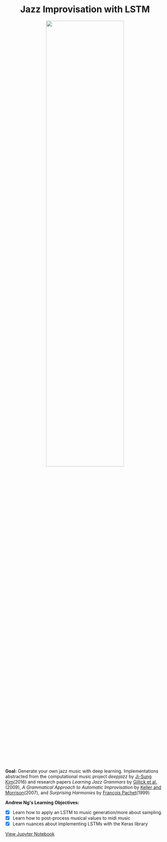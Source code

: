 <h1 align="center">Jazz Improvisation with LSTM</h1> 

<p align="center">
<img src="https://ucarecdn.com/c980adb1-7431-45bf-9711-44c5e683d111/" width="70%" height="60%" >
</p>

<b>Goal:</b> Generate your own jazz music with deep learning. Implementations abstracted from the computational music project <i>deepjazz</i> by [Ji-Sung Kim](https://github.com/jisungk/deepjazz)(2016) and research papers <i>Learning Jazz Grammars</i> by [Gillick et al.](http://ai.stanford.edu/~kdtang/papers/smc09-jazzgrammar.pdf)(2009), <i>A Grammatical Approach to
Automatic Improvisation</i> by [Keller and Morrison](http://smc07.uoa.gr/SMC07%20Proceedings/SMC07%20Paper%2055.pdf)(2007), and <i>Surprising Harmonies </i> by [François Pachet](http://citeseerx.ist.psu.edu/viewdoc/download?doi=10.1.1.5.7473&rep=rep1&type=pdf)(1999)

<b>Andrew Ng's Learning Objectives:</b> 

- [x] Learn how to apply an LSTM to music generation/more about sampling.
- [x] Learn how to post-process musical values to midi music
- [x] Learn nuances about implementing LSTMs with the Keras library 

[View Jupyter Notebook](https://github.com/codeamt/Deep-Learning-AI/blob/master/5%20Sequence%20Models/Implementations/1%20RNNs/3-PA/Improvise%2Ba%2BJazz%2BSolo%2Bwith%2Ban%2BLSTM%2BNetwork%2B-%2Bv3.ipynb)
